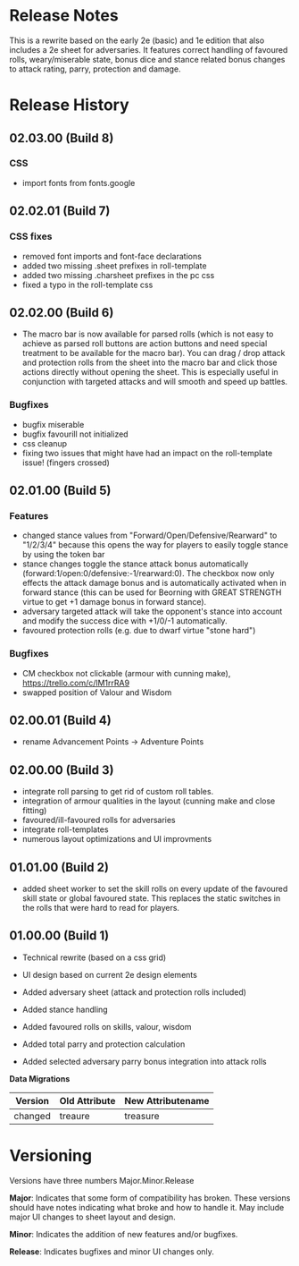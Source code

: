 # Release Notes

This is a rewrite based on the early 2e (basic) and 1e edition that also includes a 2e sheet for adversaries. It features correct handling of favoured rolls, weary/miserable state, bonus dice and stance related bonus changes to attack rating, parry, protection and damage.

# Release History

## 02.03.00 (Build 8)

### CSS

- import fonts from fonts.google

## 02.02.01 (Build 7)

### CSS fixes

- removed font imports and font-face declarations
- added two missing .sheet prefixes in roll-template
- added two missing .charsheet prefixes in the pc css
- fixed a typo in the roll-template css

## 02.02.00 (Build 6)

- The macro bar is now available for parsed rolls (which is not easy to achieve as parsed roll buttons are action buttons and need special treatment to be available for the macro bar). You can drag / drop attack and protection rolls from the sheet into the macro bar and click those actions directly without opening the sheet. This is especially useful in conjunction with targeted attacks and will smooth and speed up battles.

### Bugfixes

- bugfix miserable
- bugfix favourill not initialized
- css cleanup
- fixing two issues that might have had an impact on the roll-template issue! (fingers crossed)

## 02.01.00 (Build 5)

### Features

- changed stance values from "Forward/Open/Defensive/Rearward" to "1/2/3/4" because this opens the way for players to easily toggle stance by using the token bar
- stance changes toggle the stance attack bonus automatically (forward:1/open:0/defensive:-1/rearward:0). The checkbox now only effects the attack damage bonus and is automatically activated when in forward stance (this can be used for Beorning with GREAT STRENGTH virtue to get +1 damage bonus in forward stance).
- adversary targeted attack will take the opponent's stance into account and modify the success dice with +1/0/-1 automatically.
- favoured protection rolls (e.g. due to dwarf virtue "stone hard")

### Bugfixes

- CM checkbox not clickable (armour with cunning make), <https://trello.com/c/lM1rrRA9>
- swapped position of Valour and Wisdom

## 02.00.01 (Build 4)

- rename Advancement Points -> Adventure Points

## 02.00.00 (Build 3)

- integrate roll parsing to get rid of custom roll tables.
- integration of armour qualities in the layout (cunning make and close fitting)
- favoured/ill-favoured rolls for adversaries
- integrate roll-templates
- numerous layout optimizations and UI improvments

## 01.01.00 (Build 2)

- added sheet worker to set the skill rolls on every update of the favoured skill state or global favoured state. This replaces the static switches in the rolls that were hard to read for players.

## 01.00.00 (Build 1)

- Technical rewrite (based on a css grid)

- UI design based on current 2e design elements

- Added adversary sheet (attack and protection rolls included)

- Added stance handling

- Added favoured rolls on skills, valour, wisdom

- Added total parry and protection calculation

- Added selected adversary parry bonus integration into attack rolls

**Data Migrations**

| Version | Old Attribute | New Attributename |
| ------- | ------------- | ----------------- |
| changed | treaure       | treasure          |

# Versioning

Versions have three numbers Major.Minor.Release

**Major**: Indicates that some form of compatibility has broken.  These versions should have notes indicating what broke and how to handle it.  May include major UI changes to sheet layout and design.

**Minor**: Indicates the addition of new features and/or bugfixes.

**Release**: Indicates bugfixes and minor UI changes only.
